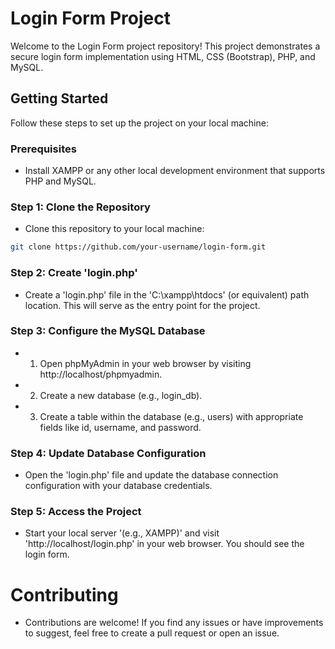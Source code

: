 # Login Form Project

Welcome to the Login Form project repository! This project demonstrates a secure login form implementation using HTML, CSS (Bootstrap), PHP, and MySQL.

## Getting Started

Follow these steps to set up the project on your local machine:

### Prerequisites

- Install XAMPP or any other local development environment that supports PHP and MySQL.

### Step 1: Clone the Repository

- Clone this repository to your local machine:

```sh
git clone https://github.com/your-username/login-form.git
```

### Step 2: Create 'login.php'

- Create a 'login.php' file in the 'C:\xampp\htdocs' (or equivalent) path location. This will serve as the entry point for the project.

### Step 3: Configure the MySQL Database
- 1. Open phpMyAdmin in your web browser by visiting http://localhost/phpmyadmin.
- 2. Create a new database (e.g., login_db).
- 3. Create a table within the database (e.g., users) with appropriate fields like id, username, and password.

### Step 4: Update Database Configuration
- Open the 'login.php' file and update the database connection configuration with your database credentials.

### Step 5: Access the Project
- Start your local server '(e.g., XAMPP)' and visit 'http://localhost/login.php' in your web browser. You should see the login form.

# Contributing
- Contributions are welcome! If you find any issues or have improvements to suggest, feel free to create a pull request or open an issue.
